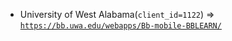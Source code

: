  - University of West Alabama(`client_id=1122`) => [`https://bb.uwa.edu/webapps/Bb-mobile-BBLEARN/`](https://bb.uwa.edu/webapps/Bb-mobile-BBLEARN/)
